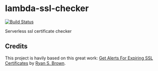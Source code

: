 # lambda-ssl-checker

[![Build Status](https://travis-ci.org/ZhukovAlexander/lambda-ssl-checker.svg?branch=master)](https://travis-ci.org/ZhukovAlexander/lambda-ssl-checker)

Serverless ssl certificate checker

## Credits
This project is havily based on this great work: [Get Alerts For Expiring SSL Certificates](https://serverlesscode.com/post/ssl-expiration-alerts-with-lambda/) by [Ryan S. Brown](https://twitter.com/ryan_sb).
